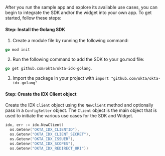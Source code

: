 After you run the sample app and explore its available use cases, you can begin to integrate the SDK and/or the widget into your own app. To get started, follow these steps:

#### Step: Install the Golang SDK

1. Create a module file by running the following command:

```go
go mod init
```

2. Run the following command to add the SDK to your go.mod file:

```go
go get github.com/okta/okta-idx-golang.
```

3. Import the package in your project with `import "github.com/okta/okta-idx-golang"`

#### Step: Create the IDX Client object

Create the IDX `Client` object using the `NewClient` method and optionally pass in
a `ConfigSetter` object. The `Client` object is the main object that is used to initiate
the various use cases for the SDK and Widget.

```go
idx, err := idx.NewClient(
  os.Getenv("OKTA_IDX_CLIENTID"),
  os.Getenv("OKTA_IDX_CLIENT_SECRET"),
  os.Getenv("OKTA_IDX_ISSUER"),
  os.Getenv("OKTA_IDX_SCOPES"),
  os.Getenv("OKTA_IDX_REDIRECT_URI"))
```
